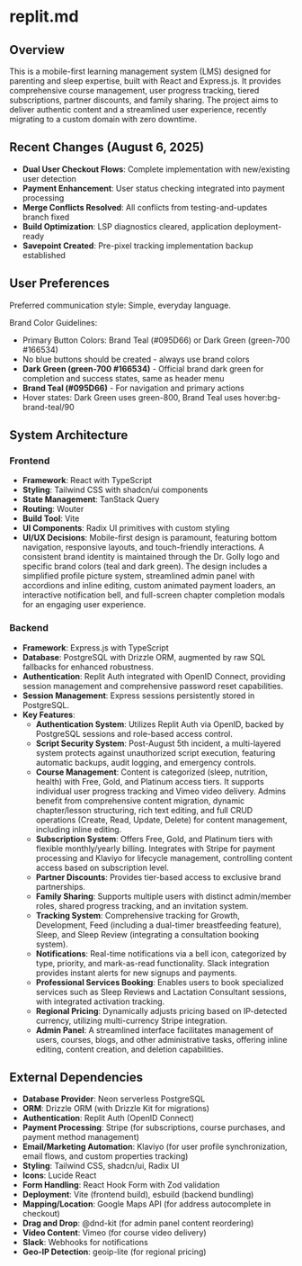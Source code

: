# replit.md

## Overview

This is a mobile-first learning management system (LMS) designed for parenting and sleep expertise, built with React and Express.js. It provides comprehensive course management, user progress tracking, tiered subscriptions, partner discounts, and family sharing. The project aims to deliver authentic content and a streamlined user experience, recently migrating to a custom domain with zero downtime.

## Recent Changes (August 6, 2025)
- **Dual User Checkout Flows**: Complete implementation with new/existing user detection
- **Payment Enhancement**: User status checking integrated into payment processing  
- **Merge Conflicts Resolved**: All conflicts from testing-and-updates branch fixed
- **Build Optimization**: LSP diagnostics cleared, application deployment-ready
- **Savepoint Created**: Pre-pixel tracking implementation backup established

## User Preferences

Preferred communication style: Simple, everyday language.

Brand Color Guidelines:
- Primary Button Colors: Brand Teal (#095D66) or Dark Green (green-700 #166534)
- No blue buttons should be created - always use brand colors
- **Dark Green (green-700 #166534)** - Official brand dark green for completion and success states, same as header menu
- **Brand Teal (#095D66)** - For navigation and primary actions
- Hover states: Dark Green uses green-800, Brand Teal uses hover:bg-brand-teal/90

## System Architecture

### Frontend
- **Framework**: React with TypeScript
- **Styling**: Tailwind CSS with shadcn/ui components
- **State Management**: TanStack Query
- **Routing**: Wouter
- **Build Tool**: Vite
- **UI Components**: Radix UI primitives with custom styling
- **UI/UX Decisions**: Mobile-first design is paramount, featuring bottom navigation, responsive layouts, and touch-friendly interactions. A consistent brand identity is maintained through the Dr. Golly logo and specific brand colors (teal and dark green). The design includes a simplified profile picture system, streamlined admin panel with accordions and inline editing, custom animated payment loaders, an interactive notification bell, and full-screen chapter completion modals for an engaging user experience.

### Backend
- **Framework**: Express.js with TypeScript
- **Database**: PostgreSQL with Drizzle ORM, augmented by raw SQL fallbacks for enhanced robustness.
- **Authentication**: Replit Auth integrated with OpenID Connect, providing session management and comprehensive password reset capabilities.
- **Session Management**: Express sessions persistently stored in PostgreSQL.
- **Key Features**:
    - **Authentication System**: Utilizes Replit Auth via OpenID, backed by PostgreSQL sessions and role-based access control.
    - **Script Security System**: Post-August 5th incident, a multi-layered system protects against unauthorized script execution, featuring automatic backups, audit logging, and emergency controls.
    - **Course Management**: Content is categorized (sleep, nutrition, health) with Free, Gold, and Platinum access tiers. It supports individual user progress tracking and Vimeo video delivery. Admins benefit from comprehensive content migration, dynamic chapter/lesson structuring, rich text editing, and full CRUD operations (Create, Read, Update, Delete) for content management, including inline editing.
    - **Subscription System**: Offers Free, Gold, and Platinum tiers with flexible monthly/yearly billing. Integrates with Stripe for payment processing and Klaviyo for lifecycle management, controlling content access based on subscription level.
    - **Partner Discounts**: Provides tier-based access to exclusive brand partnerships.
    - **Family Sharing**: Supports multiple users with distinct admin/member roles, shared progress tracking, and an invitation system.
    - **Tracking System**: Comprehensive tracking for Growth, Development, Feed (including a dual-timer breastfeeding feature), Sleep, and Sleep Review (integrating a consultation booking system).
    - **Notifications**: Real-time notifications via a bell icon, categorized by type, priority, and mark-as-read functionality. Slack integration provides instant alerts for new signups and payments.
    - **Professional Services Booking**: Enables users to book specialized services such as Sleep Reviews and Lactation Consultant sessions, with integrated activation tracking.
    - **Regional Pricing**: Dynamically adjusts pricing based on IP-detected currency, utilizing multi-currency Stripe integration.
    - **Admin Panel**: A streamlined interface facilitates management of users, courses, blogs, and other administrative tasks, offering inline editing, content creation, and deletion capabilities.

## External Dependencies

- **Database Provider**: Neon serverless PostgreSQL
- **ORM**: Drizzle ORM (with Drizzle Kit for migrations)
- **Authentication**: Replit Auth (OpenID Connect)
- **Payment Processing**: Stripe (for subscriptions, course purchases, and payment method management)
- **Email/Marketing Automation**: Klaviyo (for user profile synchronization, email flows, and custom properties tracking)
- **Styling**: Tailwind CSS, shadcn/ui, Radix UI
- **Icons**: Lucide React
- **Form Handling**: React Hook Form with Zod validation
- **Deployment**: Vite (frontend build), esbuild (backend bundling)
- **Mapping/Location**: Google Maps API (for address autocomplete in checkout)
- **Drag and Drop**: @dnd-kit (for admin panel content reordering)
- **Video Content**: Vimeo (for course video delivery)
- **Slack**: Webhooks for notifications
- **Geo-IP Detection**: geoip-lite (for regional pricing)